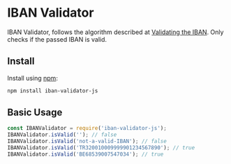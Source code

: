 # IBAN Validator

IBAN Validator, follows the algorithm described at [Validating the IBAN](https://en.wikipedia.org/wiki/International_Bank_Account_Number). Only checks if the passed IBAN is valid.

## Install

Install using [npm](https://www.npmjs.com/):

```sh
npm install iban-validator-js
```

## Basic Usage

```js
const IBANValidator = require('iban-validator-js');
IBANValidator.isValid(''); // false
IBANValidator.isValid('not-a-valid-IBAN'); // false
IBANValidator.isValid('TR320010009999901234567890'); // true
IBANValidator.isValid('BE68539007547034'); // true
```
